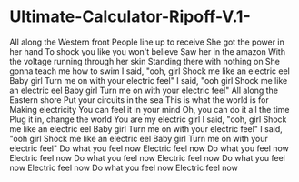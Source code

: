 # Ultimate-Calculator-Ripoff-V.1-
All along the Western front
People line up to receive
She got the power in her hand
To shock you like you won't believe
Saw her in the amazon
With the voltage running through her skin
Standing there with nothing on
She gonna teach me how to swim
I said, "ooh, girl
Shock me like an electric eel
Baby girl
Turn me on with your electric feel"
I said, "ooh girl
Shock me like an electric eel
Baby girl
Turn me on with your electric feel"
All along the Eastern shore
Put your circuits in the sea
This is what the world is for
Making electricity
You can feel it in your mind
Oh, you can do it all the time
Plug it in, change the world
You are my electric girl
I said, "ooh, girl
Shock me like an electric eel
Baby girl
Turn me on with your electric feel"
I said, "ooh girl
Shock me like an electric eel
Baby girl
Turn me on with your electric feel"
Do what you feel now
Electric feel now
Do what you feel now
Electric feel now
Do what you feel now
Electric feel now
Do what you feel now
Electric feel now
Do what you feel now
Electric feel now
